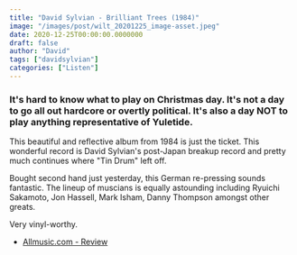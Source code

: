 ```yaml
---
title: "David Sylvian - Brilliant Trees (1984)"
image: "/images/post/wilt_20201225_image-asset.jpeg"
date: 2020-12-25T00:00:00.0000000
draft: false
author: "David"
tags: ["davidsylvian"]
categories: ["Listen"]
---
```

### It's hard to know what to play on Christmas day. It's not a day to go all out hardcore or overtly political. It's also a day NOT to play anything representative of Yuletide.

 This beautiful and reflective album from 1984 is just the ticket. This wonderful record is David Sylvian's post-Japan breakup record and pretty much continues where "Tin Drum" left off.

 Bought second hand just yesterday, this German re-pressing sounds fantastic. The lineup of muscians is equally astounding including Ryuichi Sakamoto, Jon Hassell, Mark Isham, Danny Thompson amongst other greats. 

 Very vinyl-worthy.

-  [Allmusic.com - Review](https://www.allmusic.com/album/brilliant-trees-mw0000327383)